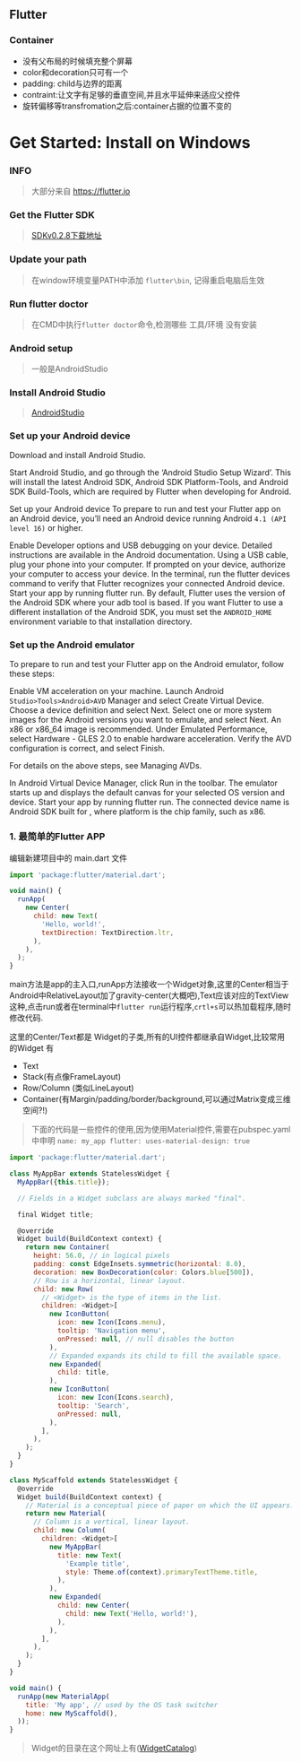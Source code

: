 
## Flutter

### Container
* 没有父布局的时候填充整个屏幕
* color和decoration只可有一个
* padding: child与边界的距离
* contraint:让文字有足够的垂直空间,并且水平延伸来适应父控件
* 旋转偏移等transfromation之后:container占据的位置不变的

# Get Started: Install on Windows
### INFO
> 大部分来自 https://flutter.io
### Get the Flutter SDK
> [SDKv0.2.8下载地址](https://storage.googleapis.com/flutter_infra/releases/beta/windows/flutter_windows_v0.2.8-beta.zip)
### Update your path
> 在window环境变量PATH中添加 `flutter\bin`,
   记得重启电脑后生效
### Run flutter doctor
> 在CMD中执行`flutter doctor`命令,检测哪些 工具/环境 没有安装
### Android setup
> 一般是AndroidStudio
### Install Android Studio
> [AndroidStudio](https://developer.android.com/studio/index.html)
### Set up your Android device
Download and install Android Studio.

Start Android Studio, and go through the ‘Android Studio Setup Wizard’. This will install the latest Android SDK, Android SDK Platform-Tools, and Android SDK Build-Tools, which are required by Flutter when developing for Android.

Set up your Android device
To prepare to run and test your Flutter app on an Android device, you’ll need an Android device running Android `4.1 (API level 16)` or higher.

Enable Developer options and USB debugging on your device. Detailed instructions are available in the Android documentation.
Using a USB cable, plug your phone into your computer. If prompted on your device, authorize your computer to access your device.
In the terminal, run the flutter devices command to verify that Flutter recognizes your connected Android device.
Start your app by running flutter run.
By default, Flutter uses the version of the Android SDK where your adb tool is based. If you want Flutter to use a different installation of the Android SDK, you must set the `ANDROID_HOME` environment variable to that installation directory.

### Set up the Android emulator
To prepare to run and test your Flutter app on the Android emulator, follow these steps:

Enable VM acceleration on your machine.
Launch Android `Studio>Tools>Android>AVD` Manager and select Create Virtual Device.
Choose a device definition and select Next.
Select one or more system images for the Android versions you want to emulate, and select Next. An x86 or x86_64 image is recommended.
Under Emulated Performance, select Hardware - GLES 2.0 to enable hardware acceleration.
Verify the AVD configuration is correct, and select Finish.

For details on the above steps, see Managing AVDs.

In Android Virtual Device Manager, click Run in the toolbar. The emulator starts up and displays the default canvas for your selected OS version and device.
Start your app by running flutter run. The connected device name is Android SDK built for <platform>, where platform is the chip family, such as x86.


### 1. 最简单的Flutter APP
编辑新建项目中的 main.dart 文件
```js
import 'package:flutter/material.dart';

void main() {
  runApp(
    new Center(
      child: new Text(
        'Hello, world!',
        textDirection: TextDirection.ltr,
      ),
    ),
  );
}
```
main方法是app的主入口,runApp方法接收一个Widget对象,这里的Center相当于Android中RelativeLayout加了gravity-center(大概吧),Text应该对应的TextView这种,点击run或者在terminal中`flutter run`运行程序,`crtl+s`可以热加载程序,随时修改代码.

这里的Center/Text都是 Widget的子类,所有的UI控件都继承自Widget,比较常用的Widget 有
* Text
* Stack(有点像FrameLayout)
* Row/Column (类似LineLayout)
* Container(有Margin/padding/border/background,可以通过Matrix变成三维空间?!)


> 下面的代码是一些控件的使用,因为使用Material控件,需要在pubspec.yaml中申明
`name: my_app
flutter:
  uses-material-design: true`

```js
import 'package:flutter/material.dart';

class MyAppBar extends StatelessWidget {
  MyAppBar({this.title});

  // Fields in a Widget subclass are always marked "final".

  final Widget title;

  @override
  Widget build(BuildContext context) {
    return new Container(
      height: 56.0, // in logical pixels
      padding: const EdgeInsets.symmetric(horizontal: 8.0),
      decoration: new BoxDecoration(color: Colors.blue[500]),
      // Row is a horizontal, linear layout.
      child: new Row(
        // <Widget> is the type of items in the list.
        children: <Widget>[
          new IconButton(
            icon: new Icon(Icons.menu),
            tooltip: 'Navigation menu',
            onPressed: null, // null disables the button
          ),
          // Expanded expands its child to fill the available space.
          new Expanded(
            child: title,
          ),
          new IconButton(
            icon: new Icon(Icons.search),
            tooltip: 'Search',
            onPressed: null,
          ),
        ],
      ),
    );
  }
}

class MyScaffold extends StatelessWidget {
  @override
  Widget build(BuildContext context) {
    // Material is a conceptual piece of paper on which the UI appears.
    return new Material(
      // Column is a vertical, linear layout.
      child: new Column(
        children: <Widget>[
          new MyAppBar(
            title: new Text(
              'Example title',
              style: Theme.of(context).primaryTextTheme.title,
            ),
          ),
          new Expanded(
            child: new Center(
              child: new Text('Hello, world!'),
            ),
          ),
        ],
      ),
    );
  }
}

void main() {
  runApp(new MaterialApp(
    title: 'My app', // used by the OS task switcher
    home: new MyScaffold(),
  ));
}
```

> Widget的目录在这个网址上有([WidgetCatalog](https://flutter.io/widgets/))
